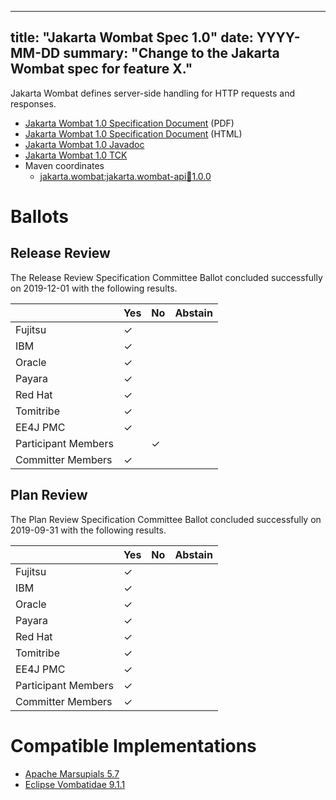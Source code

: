 <!-- Template for the root page of a specification release -->
---
title: "Jakarta Wombat Spec 1.0"
date: YYYY-MM-DD
summary: "Change to the Jakarta Wombat spec for feature X."
---
Jakarta Wombat defines server-side handling for HTTP requests and responses.

* [Jakarta Wombat 1.0 Specification Document](./wombat-spec-1.0.pdf) (PDF)
* [Jakarta Wombat 1.0 Specification Document](./wombat-spec-1.0.html) (HTML)
* [Jakarta Wombat 1.0 Javadoc](./apidocs)
* [Jakarta Wombat 1.0 TCK](http://downloads.eclipse.org/jakarta/wombat/1.0.0/wombat-tck-1.0.0.zip)
* Maven coordinates
  * [jakarta.wombat:jakarta.wombat-api:jar:1.0.0](https://search.maven.org/artifact/jakarta.wombat/jakarta.wombat-api/1.0.0/jar)

# Ballots

## Release Review

The Release Review Specification Committee Ballot concluded successfully on 2019-12-01 with the following results.

|                       |  Yes    | No      | Abstain  |
|-----------------------|---------|---------|----------|
|Fujitsu                | &check; |         |          |
|IBM                    | &check; |         |          |
|Oracle                 | &check; |         |          |
|Payara                 | &check; |         |          |
|Red Hat                | &check; |         |          |
|Tomitribe              | &check; |         |          |
|EE4J PMC               | &check; |         |          |
|Participant Members    |         | &check; |          |
|Committer Members      | &check; |         |          |

## Plan Review

The Plan Review Specification Committee Ballot concluded successfully on 2019-09-31 with the following results.

|                       |  Yes    | No  | Abstain  |
|-----------------------|---------|-----|----------|
|Fujitsu                | &check; |     |          |
|IBM                    | &check; |     |          |
|Oracle                 | &check; |     |          |
|Payara                 | &check; |     |          |
|Red Hat                | &check; |     |          |
|Tomitribe              | &check; |     |          |
|EE4J PMC               | &check; |     |          |
|Participant Members    | &check; |     |          |
|Committer Members      | &check; |     |          |

# Compatible Implementations

* [Apache Marsupials 5.7](https://apache.org/marsupials)
* [Eclipse Vombatidae 9.1.1](https://github.com/eclipse-ee4j/vombatidae)

